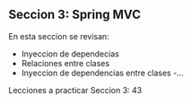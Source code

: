 ## Seccion 3: Spring MVC

En esta seccion se revisan:
- Inyeccion de dependecias
- Relaciones entre clases
- Inyeccion de dependencias entre clases
-...

Lecciones a practicar Seccion 3: 43
